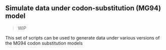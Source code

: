 ## Simulate data under codon-substitution (MG94) model

> WIP 

This set of scripts can be used to generate data under various versions of the MG94 codon substitution models

